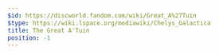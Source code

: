 ```yaml
---
$id: https://discworld.fandom.com/wiki/Great_A%27Tuin
$type: https://wiki.lspace.org/mediawiki/Chelys_Galactica
title: The Great A'Tuin
position: -1
---
```


